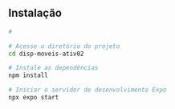 
## Instalação

```bash
# 

# Acesse o diretório do projeto
cd disp-moveis-ativ02

# Instale as dependências
npm install
```

```bash
# Iniciar o servidor de desenvolvimento Expo
npx expo start